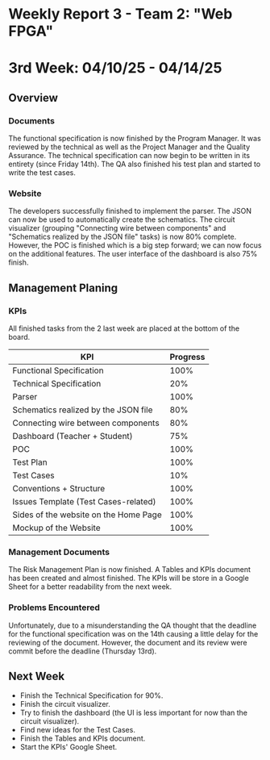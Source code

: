 # Weekly Report 3 - Team 2: "Web FPGA"

# 3rd Week: 04/10/25 - 04/14/25

## Overview

### Documents

The functional specification is now finished by the Program Manager. It was reviewed by the technical as well as the Project Manager and the Quality Assurance. The technical specification can now begin to be written in its entirety (since Friday 14th). The QA also finished his test plan and started to write the test cases.

### Website

The developers successfully finished to implement the parser. The JSON can now be used to automatically create the schematics. The circuit visualizer (grouping "Connecting wire between components" and "Schematics realized by the JSON file" tasks) is now 80% complete. However, the POC is finished which is a big step forward; we can now focus on the additional features. The user interface of the dashboard is also 75% finish.

## Management Planing

### KPIs

All finished tasks from the 2 last week are placed at the bottom of the board.

| KPI                                     | Progress |
| --------------------------------------- | -------- |
| Functional Specification                | 100%     |
| Technical Specification                 | 20%      |
| Parser                                  | 100%     |
| Schematics realized by the JSON file    | 80%      |
| Connecting wire between components      | 80%      |
| Dashboard (Teacher + Student)           | 75%      |
| POC                                     | 100%     |
| Test Plan                               | 100%     |
| Test Cases                              | 10%      |
| Conventions + Structure                 | 100%     |
| Issues Template (Test Cases-related)    | 100%     |
| Sides of the website on the Home Page   | 100%     |
| Mockup of the Website                   | 100%     |

### Management Documents

The Risk Management Plan is now finished. A Tables and KPIs document has been created and almost finished. The KPIs will be store in a Google Sheet for a better readability from the next week.

### Problems Encountered

Unfortunately, due to a misunderstanding the QA thought that the deadline for the functional specification was on the 14th causing a little delay for the reviewing of the document. However, the document and its review were commit before the deadline (Thursday 13rd).

## Next Week

- Finish the Technical Specification for 90%.
- Finish the circuit visualizer.
- Try to finish the dashboard (the UI is less important for now than the circuit visualizer).
- Find new ideas for the Test Cases.
- Finish the Tables and KPIs document.
- Start the KPIs' Google Sheet.